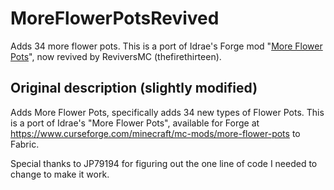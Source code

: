 # MoreFlowerPotsRevived

Adds 34 more flower pots. This is a port of Idrae's Forge mod "[More Flower Pots](https://www.curseforge.com/minecraft/mc-mods/more-flower-pots)", now revived by ReviversMC (thefirethirteen).

## Original description (slightly modified)

Adds More Flower Pots, specifically adds 34 new types of Flower Pots. This is a port of Idrae's "More Flower Pots", available for Forge at https://www.curseforge.com/minecraft/mc-mods/more-flower-pots to Fabric.

Special thanks to JP79194 for figuring out the one line of code I needed to change to make it work.
